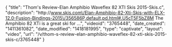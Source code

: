 {
    "title": "Thom's Review-Elan Amphibio Waveflex 82 XTI Skis 2015-Skis.c",
    "description": "http:\/\/www.skis.com\/Elan-Amphibio-82-Xti-Skis-with-ELX-12.0-Fusion-Bindings-2015\/356586P,default,pd.html#.U5cT5F5bZ8M The Amphibio 82 XTi is a great ski for ...",
    "videoid": "3765448",
    "date_created": "1411361082",
    "date_modified": "1418181995",
    "type": "captivate",
    "layout": "video",
    "url": "\/v\/thom-s-review-elan-amphibio-waveflex-82-xti-skis-2015-skis-c\/3765448"
}